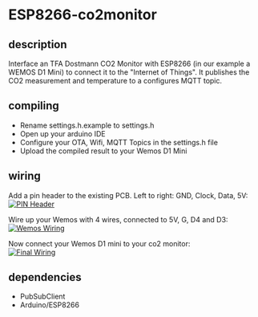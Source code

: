# ESP8266-co2monitor

## description

Interface an TFA Dostmann CO2 Monitor with ESP8266 (in our example a WEMOS D1 Mini) to connect it to the "Internet of Things". It publishes the CO2 measurement and temperature to a configures MQTT topic.

## compiling

* Rename settings.h.example to settings.h
* Open up your arduino IDE
* Configure your OTA, Wifi, MQTT Topics in the settings.h file
* Upload the compiled result to your Wemos D1 Mini

## wiring

Add a pin header to the existing PCB. Left to right: GND, Clock, Data, 5V:
<br>
<a href="https://github.com/b4ckspace/esp8266-co2monitor/blob/master/doc/images/pinheader.jpg?raw=true">
    <img alt="PIN Header" src="https://github.com/b4ckspace/esp8266-co2monitor/blob/master/doc/images/pinheader-thumb.jpg?raw=true">
</a>

Wire up your Wemos with 4 wires, connected to 5V, G, D4 and D3:
<br>
<a href="https://github.com/b4ckspace/esp8266-co2monitor/blob/master/doc/images/wemos-wiring.jpg?raw=true">
    <img alt="Wemos Wiring" src="https://github.com/b4ckspace/esp8266-co2monitor/blob/master/doc/images/wemos-wiring-thumb.jpg?raw=true">
</a>

Now connect your Wemos D1 mini to your co2 monitor:
<br>
<a href="https://github.com/b4ckspace/esp8266-co2monitor/blob/master/doc/images/wiring.jpg?raw=true">
    <img alt="Final Wiring" src="https://github.com/b4ckspace/esp8266-co2monitor/blob/master/doc/images/wiring-thumb.jpg?raw=true">
</a>

## dependencies

* PubSubClient
* Arduino/ESP8266
